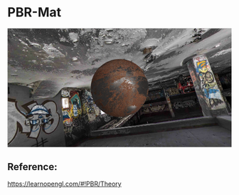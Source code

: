 # PBR-Mat

![ss](https://github.com/yumataesu/PBR-Mat/blob/master/images/image.png)

## Reference:
https://learnopengl.com/#!PBR/Theory
